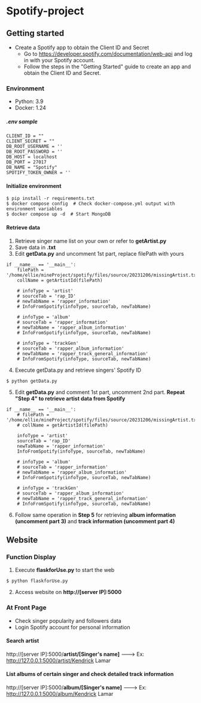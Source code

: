# Spotify-project

## Getting started
* Create a Spotify app to obtain the Client ID and Secret
  * Go to https://developer.spotify.com/documentation/web-api and log in with your Spotify account.
  * Follow the steps in the "Getting Started" guide to create an app and obtain the Client ID and Secret.

### Environment
* Python: 3.9
* Docker: 1.24

##### .env sample
```
CLIENT_ID = ""
CLIENT_SECRET = ""
DB_ROOT_USERNAME = ''
DB_ROOT_PASSWORD = ''
DB_HOST = localhost
DB_PORT = 27017
DB_NAME = "Spotify"
SPOTIFY_TOKEN_OWNER = ''
```
#### Initialize environment
```
$ pip install -r requirements.txt  
$ docker compose config  # Check docker-compose.yml output with environment variables
$ docker compose up -d  # Start MongoDB
```

#### Retrieve data
1. Retrieve singer name list on your own or refer to __getArtist.py__
2. Save data in __.txt__
3. Edit __getData.py__ and uncomment 1st part, replace filePath with yours
```
if __name__ == '__main__':
    filePath = '/home/ellie/mineProject/spotify/files/source/20231206/missingArtist.txt'
    collName = getArtistId(filePath)

    # infoType = 'artist'
    # sourceTab = 'rap_ID'
    # newTabName = 'rapper_information'
    # InfoFromSpotify(infoType, sourceTab, newTabName)

    # infoType = 'album'
    # sourceTab = 'rapper_information'
    # newTabName = 'rapper_album_information'
    # InfoFromSpotify(infoType, sourceTab, newTabName)

    # infoType = 'trackGen'
    # sourceTab = 'rapper_album_information'
    # newTabName = 'rapper_track_general_information'
    # InfoFromSpotify(infoType, sourceTab, newTabName)
```

4. Execute getData.py and retrieve singers' Spotify ID
```
$ python getData.py
```

5. Edit __getData.py__ and comment 1st part, uncomment 2nd part.  __Repeat "Step 4" to retrieve artist data from Spotify__
```
if __name__ == '__main__':
    # filePath = '/home/ellie/mineProject/spotify/files/source/20231206/missingArtist.txt'
    # collName = getArtistId(filePath)

    infoType = 'artist'
    sourceTab = 'rap_ID'
    newTabName = 'rapper_information'
    InfoFromSpotify(infoType, sourceTab, newTabName)

    # infoType = 'album'
    # sourceTab = 'rapper_information'
    # newTabName = 'rapper_album_information'
    # InfoFromSpotify(infoType, sourceTab, newTabName)

    # infoType = 'trackGen'
    # sourceTab = 'rapper_album_information'
    # newTabName = 'rapper_track_general_information'
    # InfoFromSpotify(infoType, sourceTab, newTabName)
```

6. Follow same operation in __Step 5__ for retrieving __album information (uncomment part 3)__ and __track information (uncomment part 4)__


## Website
### Function Display

1. Execute __flaskforUse.py__ to start the web
```
$ python flaskforUse.py
```
2. Access website on __http://[server IP]:5000__

### At Front Page
* Check singer popularity and followers data
* Login Spotify account for personal information

#### Search artist
http://[server IP]:5000/__artist/[Singer's name]__  --->  Ex: http://127.0.0.1:5000/artist/Kendrick Lamar

#### List albums of certain singer and check detailed track information
http://[server IP]:5000/__album/[Singer's name]__   --->  Ex: http://127.0.0.1:5000/album/Kendrick Lamar
